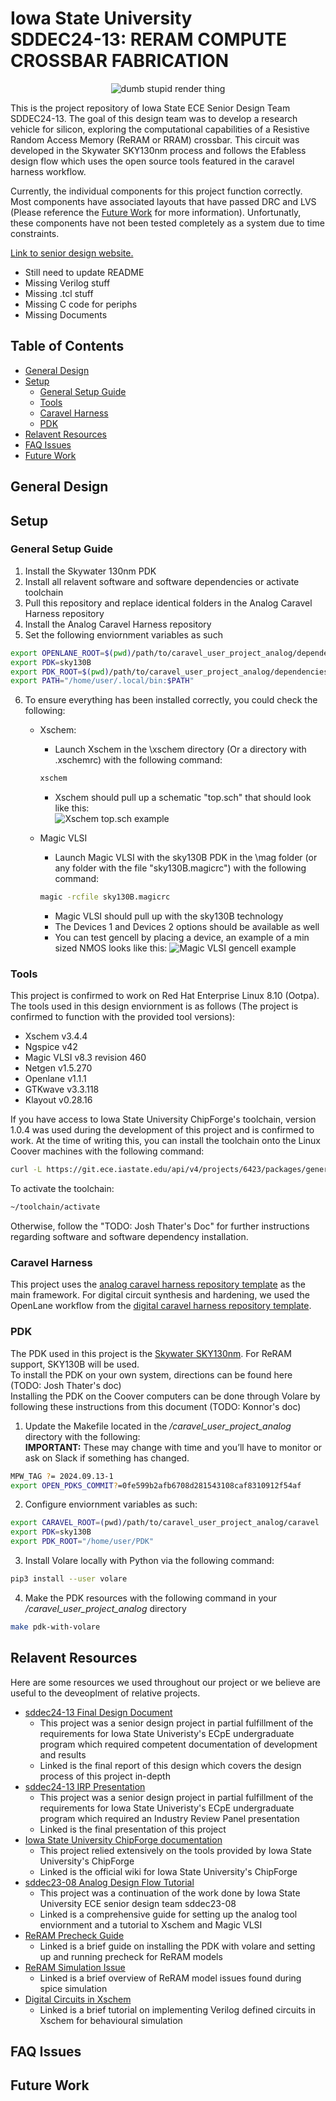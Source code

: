 # Iowa State University <br/> SDDEC24-13: RERAM COMPUTE CROSSBAR FABRICATION

<p align="center">
  <img src="README_files/render3d_8x8.png" alt="dumb stupid render thing"/>
</p>


This is the project repository of Iowa State ECE Senior Design Team SDDEC24-13. The goal of this design team was to develop a research vehicle for silicon, exploring the computational capabilities of a Resistive Random Access Memory (ReRAM or RRAM) crossbar. This circuit was developed in the Skywater SKY130nm process and follows the Efabless design flow which uses the open source tools featured in the caravel harness workflow. 

Currently, the individual components for this project function correctly. Most components have associated layouts that have passed DRC and LVS (Please reference the [Future Work](#FutureWork) for more information). Unfortunatly, these components have not been tested completely as a system due to time constraints. 

[Link to senior design website.](https://sddec24-13.sd.ece.iastate.edu/)

- Still need to update README
- Missing Verilog stuff
- Missing .tcl stuff
- Missing C code for periphs
- Missing Documents

## Table of Contents
 - [General Design](#GeneralDesign) 
 - [Setup](#Setup)
    - [General Setup Guide](#GeneralSetup)
    - [Tools](#Tools)
    - [Caravel Harness](#Carvel)
    - [PDK](#PDK)
 - [Relavent Resources](#RelaventResources) 
 - [FAQ Issues](#FAQIssues)
 - [Future Work](#FutureWork)

## General Design <a id="GeneralDesign"></a>



## Setup <a id="Setup"></a>

### General Setup Guide <a id="GeneralSetup"></a>

1) Install the Skywater 130nm PDK
2) Install all relavent software and software dependencies or activate toolchain
3) Pull this repository and replace identical folders in the Analog Caravel Harness repository
4) Install the Analog Caravel Harness repository
5) Set the following enviornment variables as such
```sh
export OPENLANE_ROOT=$(pwd)/path/to/caravel_user_project_analog/dependencies/openlane_src
export PDK=sky130B
export PDK_ROOT=$(pwd)/path/to/caravel_user_project_analog/dependencies/pdks
export PATH="/home/user/.local/bin:$PATH"
```
6) To ensure everything has been installed correctly, you could check the following:
   - Xschem:
      - Launch Xschem in the \xschem directory (Or a directory with .xschemrc) with the following command:

      ```sh
      xschem
      ```
      - Xschem should pull up a schematic "top.sch" that should look like this: \
      ![Xschem top.sch example](README_files/xschem_topsch_ex.PNG "Xschem top.sch example")
   - Magic VLSI
      - Launch Magic VLSI with the sky130B PDK in the \mag folder (or any folder with the file "sky130B.magicrc")  with the following command:
      ```sh
      magic -rcfile sky130B.magicrc
      ```
      - Magic VLSI should pull up with the sky130B technology
      - The Devices 1 and Devices 2 options should be available as well
      - You can test gencell by placing a device, an example of a min sized NMOS looks like this:
      ![Magic VLSI gencell example](README_files/magic_vlsi_ex.PNG "Magic VLSI gencell example")

### Tools <a id="Tools"></a>
This project is confirmed to work on Red Hat Enterprise Linux 8.10 (Ootpa). \
The tools used in this design enviornment is as follows (The project is confirmed to function with the provided tool versions):

- Xschem v3.4.4
- Ngspice v42
- Magic VLSI v8.3 revision 460
- Netgen v1.5.270
- Openlane v1.1.1
- GTKwave v3.3.118
- Klayout v0.28.16

If you have access to Iowa State University ChipForge's toolchain, version 1.0.4 was used during the development of this project and is confirmed to work. 
At the time of writing this, you can install the toolchain onto the Linux Coover machines with the following command:
```sh
curl -L https://git.ece.iastate.edu/api/v4/projects/6423/packages/generic/toolchain/1.0.4/toolchain.tar.gz | tar xz
```
To activate the toolchain:
```sh
~/toolchain/activate
```
Otherwise, follow the "TODO: Josh Thater's Doc" for further instructions regarding software and software dependency installation.

### Caravel Harness <a id="Carvel"></a>
This project uses the [analog caravel harness repository template](https://github.com/efabless/caravel_user_project_analog) as the main framework. For digital circuit synthesis and hardening, we used the OpenLane workflow from the [digital caravel harness repository template](https://github.com/efabless/caravel).

### PDK <a id="PDK"></a>
The PDK used in this project is the [Skywater SKY130nm](https://github.com/google/skywater-pdk). For ReRAM support, SKY130B will be used. \
To install the PDK on your own system, directions can be found here (TODO: Josh Thater's doc)\
Installing the PDK on the Coover computers can be done through Volare by following these instructions from this document (TODO: Konnor's doc)

1) Update the Makefile located in the */caravel_user_project_analog* directory with the following: \
**IMPORTANT:** These may change with time and you’ll have to monitor or ask on Slack if something has changed.
```sh
MPW_TAG ?= 2024.09.13-1
export OPEN_PDKS_COMMIT?=0fe599b2afb6708d281543108caf8310912f54af
```
 

2) Configure enviornment variables as such:
```sh
export CARAVEL_ROOT=(pwd)/path/to/caravel_user_project_analog/caravel
export PDK=sky130B
export PDK_ROOT="/home/user/PDK"
```

3) Install Volare locally with Python via the following command:
```sh
pip3 install --user volare
```

4) Make the PDK resources with the following command in your */caravel_user_project_analog* directory
```sh
make pdk-with-volare
```

## Relavent Resources <a id="RelaventResources"></a>
Here are some resources we used throughout our project or we believe are useful to the deveoplment of relative projects.

- [sddec24-13 Final Design Document](README_files/SDDEC24_13_DESIGN_DOCUMENT_492.pdf)
   - This project was a senior design project in partial fulfillment of the requirements for Iowa State Univeristy's ECpE undergraduate program which required competent documentation of development and results
   - Linked is the final report of this design which covers the design process of this project in-depth
- [sddec24-13 IRP Presentation](README_files/sddec24-13_final_492_presentaion.pdf)
   - This project was a senior design project in partial fulfillment of the requirements for Iowa State Univeristy's ECpE undergraduate program which required an Industry Review Panel presentation
   - Linked is the final presentation of this project
- [Iowa State University ChipForge documentation](https://git-pages.ece.iastate.edu/isu-chip-fab/documentation/#/)
   - This project relied extensively on the tools provided by Iowa State University's ChipForge 
   - Linked is the official wiki for Iowa State University's ChipForge   
- [sddec23-08 Analog Design Flow Tutorial](README_files/Senior_Design_Enviornment_ReRAM_Setup.pdf)
   - This project was a continuation of the work done by Iowa State University ECE senior design team sddec23-08
   - Linked is a comprehensive guide for setting up the analog tool enviornment and a tutorial to Xschem and Magic VLSI
- [ReRAM Precheck Guide](README_files/Precheck_reram_precheck.pdf)
   - Linked is a brief guide on installing the PDK with volare and setting up and running precheck for ReRAM models
- [ReRAM Simulation Issue](README_files/ReRAM_Model_Discrepancies.pdf)
   - Linked is a brief overview of ReRAM model issues found during spice simulation
- [Digital Circuits in Xschem](README_files/A_Brief_Excerpt_on_Mixed_Signal_Circuits_for_Xschem.pdf)
   - Linked is a brief tutorial on implementing Verilog defined circuits in Xschem for behavioural simulation


## FAQ Issues <a id="FAQIssues"></a>


## Future Work <a id="FutureWork"></a>